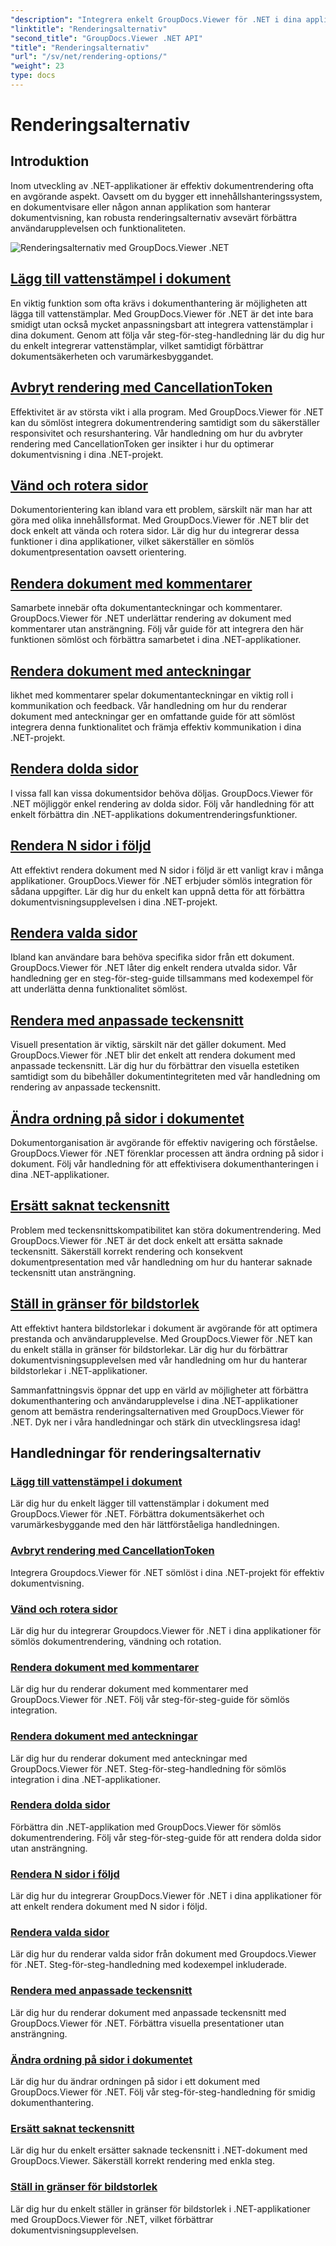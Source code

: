 ```yaml
---
"description": "Integrera enkelt GroupDocs.Viewer för .NET i dina applikationer med handledningar om renderingsalternativ, från att lägga till vattenstämplar till att anpassa teckensnitt."
"linktitle": "Renderingsalternativ"
"second_title": "GroupDocs.Viewer .NET API"
"title": "Renderingsalternativ"
"url": "/sv/net/rendering-options/"
"weight": 23
type: docs
---
```

# Renderingsalternativ


## Introduktion

Inom utveckling av .NET-applikationer är effektiv dokumentrendering ofta en avgörande aspekt. Oavsett om du bygger ett innehållshanteringssystem, en dokumentvisare eller någon annan applikation som hanterar dokumentvisning, kan robusta renderingsalternativ avsevärt förbättra användarupplevelsen och funktionaliteten.

![Renderingsalternativ med GroupDocs.Viewer .NET](/viewer/rendering-options/image.png)

## [Lägg till vattenstämpel i dokument](./add-watermark/)

En viktig funktion som ofta krävs i dokumenthantering är möjligheten att lägga till vattenstämplar. Med GroupDocs.Viewer för .NET är det inte bara smidigt utan också mycket anpassningsbart att integrera vattenstämplar i dina dokument. Genom att följa vår steg-för-steg-handledning lär du dig hur du enkelt integrerar vattenstämplar, vilket samtidigt förbättrar dokumentsäkerheten och varumärkesbyggandet.

## [Avbryt rendering med CancellationToken](./cancel-render-cancellation-token/)

Effektivitet är av största vikt i alla program. Med GroupDocs.Viewer för .NET kan du sömlöst integrera dokumentrendering samtidigt som du säkerställer responsivitet och resurshantering. Vår handledning om hur du avbryter rendering med CancellationToken ger insikter i hur du optimerar dokumentvisning i dina .NET-projekt.

## [Vänd och rotera sidor](./flip-rotate-pages/)

Dokumentorientering kan ibland vara ett problem, särskilt när man har att göra med olika innehållsformat. Med GroupDocs.Viewer för .NET blir det dock enkelt att vända och rotera sidor. Lär dig hur du integrerar dessa funktioner i dina applikationer, vilket säkerställer en sömlös dokumentpresentation oavsett orientering.

## [Rendera dokument med kommentarer](./render-document-comments/)

Samarbete innebär ofta dokumentanteckningar och kommentarer. GroupDocs.Viewer för .NET underlättar rendering av dokument med kommentarer utan ansträngning. Följ vår guide för att integrera den här funktionen sömlöst och förbättra samarbetet i dina .NET-applikationer.

## [Rendera dokument med anteckningar](./render-document-notes/)

likhet med kommentarer spelar dokumentanteckningar en viktig roll i kommunikation och feedback. Vår handledning om hur du renderar dokument med anteckningar ger en omfattande guide för att sömlöst integrera denna funktionalitet och främja effektiv kommunikation i dina .NET-projekt.

## [Rendera dolda sidor](./render-hidden-pages/)

I vissa fall kan vissa dokumentsidor behöva döljas. GroupDocs.Viewer för .NET möjliggör enkel rendering av dolda sidor. Följ vår handledning för att enkelt förbättra din .NET-applikations dokumentrenderingsfunktioner.

## [Rendera N sidor i följd](./render-n-consecutive-pages/)

Att effektivt rendera dokument med N sidor i följd är ett vanligt krav i många applikationer. GroupDocs.Viewer för .NET erbjuder sömlös integration för sådana uppgifter. Lär dig hur du enkelt kan uppnå detta för att förbättra dokumentvisningsupplevelsen i dina .NET-projekt.

## [Rendera valda sidor](./render-selected-pages/)

Ibland kan användare bara behöva specifika sidor från ett dokument. GroupDocs.Viewer för .NET låter dig enkelt rendera utvalda sidor. Vår handledning ger en steg-för-steg-guide tillsammans med kodexempel för att underlätta denna funktionalitet sömlöst.

## [Rendera med anpassade teckensnitt](./render-custom-fonts/)

Visuell presentation är viktig, särskilt när det gäller dokument. Med GroupDocs.Viewer för .NET blir det enkelt att rendera dokument med anpassade teckensnitt. Lär dig hur du förbättrar den visuella estetiken samtidigt som du bibehåller dokumentintegriteten med vår handledning om rendering av anpassade teckensnitt.

## [Ändra ordning på sidor i dokumentet](./reorder-pages/)

Dokumentorganisation är avgörande för effektiv navigering och förståelse. GroupDocs.Viewer för .NET förenklar processen att ändra ordning på sidor i dokument. Följ vår handledning för att effektivisera dokumenthanteringen i dina .NET-applikationer.

## [Ersätt saknat teckensnitt](./replace-missing-font/)

Problem med teckensnittskompatibilitet kan störa dokumentrendering. Med GroupDocs.Viewer för .NET är det dock enkelt att ersätta saknade teckensnitt. Säkerställ korrekt rendering och konsekvent dokumentpresentation med vår handledning om hur du hanterar saknade teckensnitt utan ansträngning.

## [Ställ in gränser för bildstorlek](./set-image-size-limits/)

Att effektivt hantera bildstorlekar i dokument är avgörande för att optimera prestanda och användarupplevelse. Med GroupDocs.Viewer för .NET kan du enkelt ställa in gränser för bildstorlekar. Lär dig hur du förbättrar dokumentvisningsupplevelsen med vår handledning om hur du hanterar bildstorlekar i .NET-applikationer.

Sammanfattningsvis öppnar det upp en värld av möjligheter att förbättra dokumenthantering och användarupplevelse i dina .NET-applikationer genom att bemästra renderingsalternativen med GroupDocs.Viewer för .NET. Dyk ner i våra handledningar och stärk din utvecklingsresa idag!
## Handledningar för renderingsalternativ
### [Lägg till vattenstämpel i dokument](./add-watermark/)
Lär dig hur du enkelt lägger till vattenstämplar i dokument med GroupDocs.Viewer för .NET. Förbättra dokumentsäkerhet och varumärkesbyggande med den här lättförståeliga handledningen.
### [Avbryt rendering med CancellationToken](./cancel-render-cancellation-token/)
Integrera Groupdocs.Viewer för .NET sömlöst i dina .NET-projekt för effektiv dokumentvisning.
### [Vänd och rotera sidor](./flip-rotate-pages/)
Lär dig hur du integrerar Groupdocs.Viewer för .NET i dina applikationer för sömlös dokumentrendering, vändning och rotation.
### [Rendera dokument med kommentarer](./render-document-comments/)
Lär dig hur du renderar dokument med kommentarer med GroupDocs.Viewer för .NET. Följ vår steg-för-steg-guide för sömlös integration.
### [Rendera dokument med anteckningar](./render-document-notes/)
Lär dig hur du renderar dokument med anteckningar med GroupDocs.Viewer för .NET. Steg-för-steg-handledning för sömlös integration i dina .NET-applikationer.
### [Rendera dolda sidor](./render-hidden-pages/)
Förbättra din .NET-applikation med GroupDocs.Viewer för sömlös dokumentrendering. Följ vår steg-för-steg-guide för att rendera dolda sidor utan ansträngning.
### [Rendera N sidor i följd](./render-n-consecutive-pages/)
Lär dig hur du integrerar GroupDocs.Viewer för .NET i dina applikationer för att enkelt rendera dokument med N sidor i följd.
### [Rendera valda sidor](./render-selected-pages/)
Lär dig hur du renderar valda sidor från dokument med Groupdocs.Viewer för .NET. Steg-för-steg-handledning med kodexempel inkluderade.
### [Rendera med anpassade teckensnitt](./render-custom-fonts/)
Lär dig hur du renderar dokument med anpassade teckensnitt med GroupDocs.Viewer för .NET. Förbättra visuella presentationer utan ansträngning.
### [Ändra ordning på sidor i dokumentet](./reorder-pages/)
Lär dig hur du ändrar ordningen på sidor i ett dokument med GroupDocs.Viewer för .NET. Följ vår steg-för-steg-handledning för smidig dokumenthantering.
### [Ersätt saknat teckensnitt](./replace-missing-font/)
Lär dig hur du enkelt ersätter saknade teckensnitt i .NET-dokument med GroupDocs.Viewer. Säkerställ korrekt rendering med enkla steg.
### [Ställ in gränser för bildstorlek](./set-image-size-limits/)
Lär dig hur du enkelt ställer in gränser för bildstorlek i .NET-applikationer med GroupDocs.Viewer för .NET, vilket förbättrar dokumentvisningsupplevelsen.